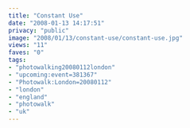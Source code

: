 ```yaml
---
title: "Constant Use"
date: "2008-01-13 14:17:51"
privacy: "public"
image: "2008/01/13/constant-use/constant-use.jpg"
views: "11"
faves: "0"
tags:
- "photowalking20080112london"
- "upcoming:event=381367"
- "Photowalk:London=20080112"
- "london"
- "england"
- "photowalk"
- "uk"
---
```



